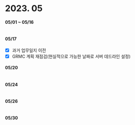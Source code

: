 # 2023. 05

#### 05/01 \~ 05/16

<figure><img src="../../.gitbook/assets/image (9) (2) (2) (1) (1).png" alt=""><figcaption></figcaption></figure>

#### 05/17

* [x] 과거 업무일지 이전
* [x] GRMC 계획 재점검(현실적으로 가능한 날짜로 서버 데드라인 설정)

#### 05/20

<figure><img src="../../.gitbook/assets/image (11).png" alt=""><figcaption></figcaption></figure>

#### 05/24

<figure><img src="../../.gitbook/assets/image (8).png" alt=""><figcaption></figcaption></figure>

#### 05/26

<figure><img src="../../.gitbook/assets/image (21) (1) (1).png" alt=""><figcaption></figcaption></figure>

#### 05/30

<figure><img src="../../.gitbook/assets/image (14).png" alt=""><figcaption></figcaption></figure>



